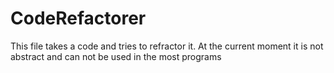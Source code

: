 CodeRefactorer
==============

This file takes a code and tries to refractor it.
At the current moment it is not abstract and can not be used in the most programs
